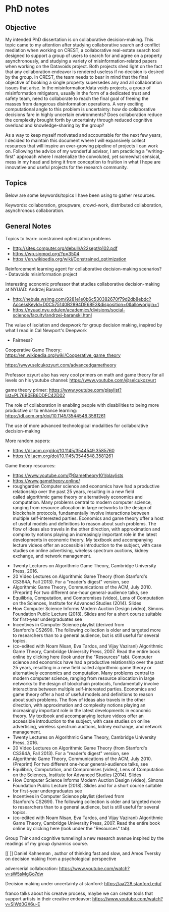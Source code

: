 # PhD notes




## Objective
My intended PhD dissertation is on collaborative decision-making. This topic came to my attention after studying collaborative search and conflict mediation when working on CREST, a collaborative real-estate search tool designed to support a group of users to search for and agree on a property asynchronously, and studying a variety of misinformation-related papers when working on the Datavoids project. Both projects shed light on the fact that any collaboration endeavor is rendered useless if no decision is desired by the group. In CREST, the team needs to bear in mind that the final objective of booking a single property supersedes any and all collaboration issues that arise. In the misinformation/data voids projects, a group of  misinformation mitigators, usually in the form of a dedicated trust and safety team, need to collaborate to reach the final goal of freeing the masses from dangerous disinformation operations. A very exciting computational angle to this problem is uncertainty: how do collaborative decisions fare in highly uncertain environments? Does collaboration reduce the complexity brought forth by uncertainty through reduced cognitive overload and knowledge-sharing by the group?

As a way to keep myself motivated and accountable for the next few years, I decided to maintain this document where I will expansively collect resources that will inspire an ever-growing pipeline of projects I can work on. Following the advice of my wonderful advisor, I am practicing a "writing-first" approach where I materialize the convoluted, yet somewhat sensical, mess in my head and bring it from conception to fruition in what I hope are innovative and useful projects for the research community. 

## Topics

Below are some keywords/topics I have been using to gather resources. 

Keywords: collaboration, groupware, crowd-work, distributed collaboration, asynchronous collaboration.

## General Notes
Topics to learn: constrained optimization problems
- http://sites.computer.org/debull/A22sept/p102.pdf
- https://wp.sigmod.org/?p=3504
- https://en.wikipedia.org/wiki/Constrained_optimization

Reinforcement learning agent for collaborative decision-making scenarios? 
	- Datavoids misinformation project

Interesting economic professor that studies collaborative decision-making at NYUAD: Andrzej Baransk
- http://nebula.wsimg.com/9281e1e0b6c530382670f79d2db8ebdc?AccessKeyId=D0C575140B2894DE68E3&disposition=0&alloworigin=1
- https://nyuad.nyu.edu/en/academics/divisions/social-science/faculty/andrzej-baranski.html


The value of isolation and deepwork for group decision making, inspired by what I read in Cal Newport's Deepwork


- Fairness?


Cooperative Game Theory: https://en.wikipedia.org/wiki/Cooperative_game_theory

https://www.selcukozyurt.com/advancedgametheory

Professor ozyurt also has very cool primers on math and game theory for all levels on his youtube channel: https://www.youtube.com/@selcukozyurt

game theory primer: https://www.youtube.com/playlist?list=PL76B0EB6DDFC42D02

The role of collaboration in enabling people with disabilities to being more productive or to enhance learning: https://dl.acm.org/doi/10.1145/3544548.3581261

The use of more advanced technological modalities for collaborative decision-making

More random papers: 
- https://dl.acm.org/doi/10.1145/3544549.3585760
- https://dl.acm.org/doi/10.1145/3544548.3581261


Game theory resources:
- https://www.youtube.com/@Gametheory101/playlists
- https://www.gametheory.online/
- roughgarden 
Computer science and economics have had a productive relationship over the past 25 years, resulting in a new field called algorithmic game theory or alternatively economics and computation. Many problems central to modern computer science, ranging from resource allocation in large networks to the design of blockchain protocols, fundamentally involve interactions between multiple self-interested parties. Economics and game theory offer a host of useful models and definitions to reason about such problems. The flow of ideas also travels in the other direction, with approximation and complexity notions playing an increasingly important role in the latest developments in economic theory. My textbook and accompanying lecture videos offer an accessible introduction to the subject, with case studies on online advertising, wireless spectrum auctions, kidney exchange, and network management.
* Twenty Lectures on Algorithmic Game Theory, Cambridge University Press, 2016.
* 20 Video Lectures on Algorithmic Game Theory (from Stanford's CS364A, Fall 2013).
For a "reader's digest" version, see
* Algorithmic Game Theory, Communications of the ACM, July 2010. (Preprint)
For two different one-hour general-audience talks, see
* Equilibria, Computation, and Compromises (video), Lens of Computation on the Sciences, Institute for Advanced Studies (2014). Slides
* How Computer Science Informs Modern Auction Design (video), Simons Foundation Public Lecture (2018). Slides
and for a short course suitable for first-year undergraduates see
* Incentives in Computer Science playlist (derived from Stanford's CS269I).
The following collection is older and targeted more to researchers than to a general audience, but is still useful for several topics.
* (co-edited with Noam Nisan, Eva Tardos, and Vijay Vazirani) Algorithmic Game Theory, Cambridge University Press, 2007. Read the entire book online by clicking here (look under the "Resources" tab).
Computer science and economics have had a productive relationship over the past 25 years, resulting in a new field called algorithmic game theory or alternatively economics and computation. Many problems central to modern computer science, ranging from resource allocation in large networks to the design of blockchain protocols, fundamentally involve interactions between multiple self-interested parties. Economics and game theory offer a host of useful models and definitions to reason about such problems. The flow of ideas also travels in the other direction, with approximation and complexity notions playing an increasingly important role in the latest developments in economic theory. My textbook and accompanying lecture videos offer an accessible introduction to the subject, with case studies on online advertising, wireless spectrum auctions, kidney exchange, and network management.
* Twenty Lectures on Algorithmic Game Theory, Cambridge University Press, 2016.
* 20 Video Lectures on Algorithmic Game Theory (from Stanford's CS364A, Fall 2013).
For a "reader's digest" version, see
* Algorithmic Game Theory, Communications of the ACM, July 2010. (Preprint)
For two different one-hour general-audience talks, see
* Equilibria, Computation, and Compromises (video), Lens of Computation on the Sciences, Institute for Advanced Studies (2014). Slides
* How Computer Science Informs Modern Auction Design (video), Simons Foundation Public Lecture (2018). Slides
and for a short course suitable for first-year undergraduates see
* Incentives in Computer Science playlist (derived from Stanford's CS269I).
The following collection is older and targeted more to researchers than to a general audience, but is still useful for several topics.
* (co-edited with Noam Nisan, Eva Tardos, and Vijay Vazirani) Algorithmic Game Theory, Cambridge University Press, 2007. Read the entire book online by clicking here (look under the "Resources" tab).



Group Think and cognitive tunneling! a new research avenue inspired by the readings of my group dynamics course. 

[[
]]
Daniel Kahneman , author of thinking fast and slow,  and Amos Tversky on decision making from a psychological perspective

adverserial collaboration: https://www.youtube.com/watch?v=sW5sMgGo7dw



Decision making under uncertainty at stanford: https://aa228.stanford.edu/



franco talks about his creatve process, maybe we can create tools that support artists in their creative endeavor: https://www.youtube.com/watch?v=SIWd0GX6u-E


